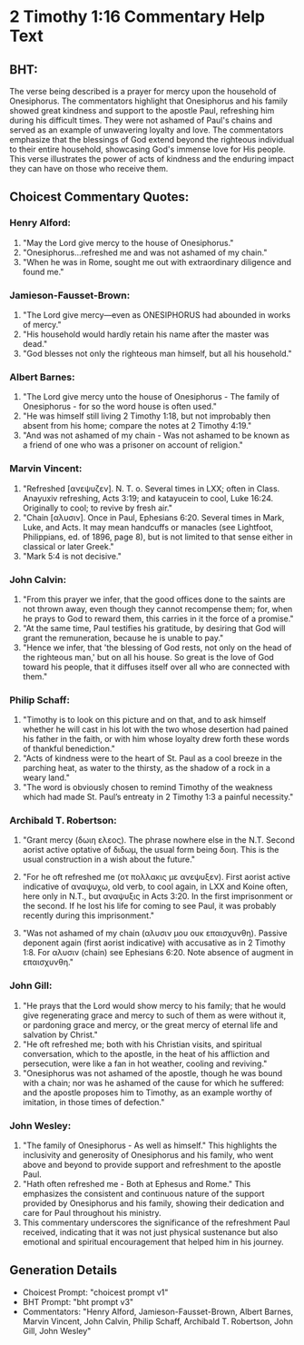# 2 Timothy 1:16 Commentary Help Text

## BHT:
The verse being described is a prayer for mercy upon the household of Onesiphorus. The commentators highlight that Onesiphorus and his family showed great kindness and support to the apostle Paul, refreshing him during his difficult times. They were not ashamed of Paul's chains and served as an example of unwavering loyalty and love. The commentators emphasize that the blessings of God extend beyond the righteous individual to their entire household, showcasing God's immense love for His people. This verse illustrates the power of acts of kindness and the enduring impact they can have on those who receive them.

## Choicest Commentary Quotes:
### Henry Alford:
1. "May the Lord give mercy to the house of Onesiphorus." 
2. "Onesiphorus...refreshed me and was not ashamed of my chain." 
3. "When he was in Rome, sought me out with extraordinary diligence and found me."

### Jamieson-Fausset-Brown:
1. "The Lord give mercy—even as ONESIPHORUS had abounded in works of mercy." 
2. "His household would hardly retain his name after the master was dead." 
3. "God blesses not only the righteous man himself, but all his household."

### Albert Barnes:
1. "The Lord give mercy unto the house of Onesiphorus - The family of Onesiphorus - for so the word house is often used."
2. "He was himself still living 2 Timothy 1:18, but not improbably then absent from his home; compare the notes at 2 Timothy 4:19."
3. "And was not ashamed of my chain - Was not ashamed to be known as a friend of one who was a prisoner on account of religion."

### Marvin Vincent:
1. "Refreshed [ανεψυζεν]. N. T. o. Several times in LXX; often in Class. Anayuxiv refreshing, Acts 3:19; and katayucein to cool, Luke 16:24. Originally to cool; to revive by fresh air."
2. "Chain [αλυσιν]. Once in Paul, Ephesians 6:20. Several times in Mark, Luke, and Acts. It may mean handcuffs or manacles (see Lightfoot, Philippians, ed. of 1896, page 8), but is not limited to that sense either in classical or later Greek."
3. "Mark 5:4 is not decisive."

### John Calvin:
1. "From this prayer we infer, that the good offices done to the saints are not thrown away, even though they cannot recompense them; for, when he prays to God to reward them, this carries in it the force of a promise."
2. "At the same time, Paul testifies his gratitude, by desiring that God will grant the remuneration, because he is unable to pay."
3. "Hence we infer, that 'the blessing of God rests, not only on the head of the righteous man,' but on all his house. So great is the love of God toward his people, that it diffuses itself over all who are connected with them."

### Philip Schaff:
1. "Timothy is to look on this picture and on that, and to ask himself whether he will cast in his lot with the two whose desertion had pained his father in the faith, or with him whose loyalty drew forth these words of thankful benediction."
2. "Acts of kindness were to the heart of St. Paul as a cool breeze in the parching heat, as water to the thirsty, as the shadow of a rock in a weary land."
3. "The word is obviously chosen to remind Timothy of the weakness which had made St. Paul’s entreaty in 2 Timothy 1:3 a painful necessity."

### Archibald T. Robertson:
1. "Grant mercy (δωιη ελεος). The phrase nowhere else in the N.T. Second aorist active optative of διδωμ, the usual form being δοιη. This is the usual construction in a wish about the future." 

2. "For he oft refreshed me (οτ πολλακις με ανεψυξεν). First aorist active indicative of αναψυχω, old verb, to cool again, in LXX and Koine often, here only in N.T., but αναψυξις in Acts 3:20. In the first imprisonment or the second. If he lost his life for coming to see Paul, it was probably recently during this imprisonment." 

3. "Was not ashamed of my chain (αλυσιν μου ουκ επαισχυνθη). Passive deponent again (first aorist indicative) with accusative as in 2 Timothy 1:8. For αλυσιν (chain) see Ephesians 6:20. Note absence of augment in επαισχυνθη."

### John Gill:
1. "He prays that the Lord would show mercy to his family; that he would give regenerating grace and mercy to such of them as were without it, or pardoning grace and mercy, or the great mercy of eternal life and salvation by Christ."
2. "He oft refreshed me; both with his Christian visits, and spiritual conversation, which to the apostle, in the heat of his affliction and persecution, were like a fan in hot weather, cooling and reviving."
3. "Onesiphorus was not ashamed of the apostle, though he was bound with a chain; nor was he ashamed of the cause for which he suffered: and the apostle proposes him to Timothy, as an example worthy of imitation, in those times of defection."

### John Wesley:
1. "The family of Onesiphorus - As well as himself." This highlights the inclusivity and generosity of Onesiphorus and his family, who went above and beyond to provide support and refreshment to the apostle Paul.
2. "Hath often refreshed me - Both at Ephesus and Rome." This emphasizes the consistent and continuous nature of the support provided by Onesiphorus and his family, showing their dedication and care for Paul throughout his ministry.
3. This commentary underscores the significance of the refreshment Paul received, indicating that it was not just physical sustenance but also emotional and spiritual encouragement that helped him in his journey.


## Generation Details
- Choicest Prompt: "choicest prompt v1"
- BHT Prompt: "bht prompt v3"
- Commentators: "Henry Alford, Jamieson-Fausset-Brown, Albert Barnes, Marvin Vincent, John Calvin, Philip Schaff, Archibald T. Robertson, John Gill, John Wesley"
